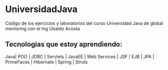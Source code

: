 # UniversidadJava
Código de los ejercicios y laboratorios del curso Universidad Java de global mentoring con el Ing Ubaldo Acosta

## Tecnologias que estoy aprendiendo:
Java| POO | JDBC | Servlets | JavaEE | Web Services | JSF | EJB | JPA | PrimeFaces | Hibernate | Spring | Struts
